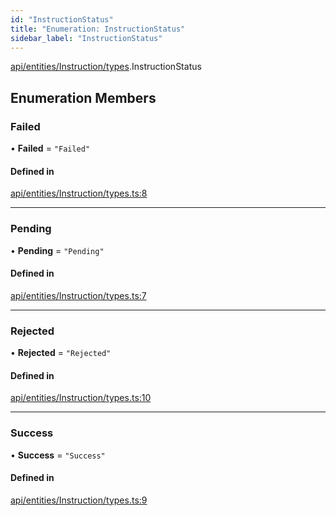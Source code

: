 ```yaml
---
id: "InstructionStatus"
title: "Enumeration: InstructionStatus"
sidebar_label: "InstructionStatus"
---
```


[api/entities/Instruction/types](../../../../../../modules/API/Entities/Instruction/Types/Types.md).InstructionStatus

## Enumeration Members

### Failed

• **Failed** = ``"Failed"``

#### Defined in

[api/entities/Instruction/types.ts:8](https://github.com/PolymeshAssociation/polymesh-sdk/blob/d4e2c127f/src/api/entities/Instruction/types.ts#L8)

___

### Pending

• **Pending** = ``"Pending"``

#### Defined in

[api/entities/Instruction/types.ts:7](https://github.com/PolymeshAssociation/polymesh-sdk/blob/d4e2c127f/src/api/entities/Instruction/types.ts#L7)

___

### Rejected

• **Rejected** = ``"Rejected"``

#### Defined in

[api/entities/Instruction/types.ts:10](https://github.com/PolymeshAssociation/polymesh-sdk/blob/d4e2c127f/src/api/entities/Instruction/types.ts#L10)

___

### Success

• **Success** = ``"Success"``

#### Defined in

[api/entities/Instruction/types.ts:9](https://github.com/PolymeshAssociation/polymesh-sdk/blob/d4e2c127f/src/api/entities/Instruction/types.ts#L9)
